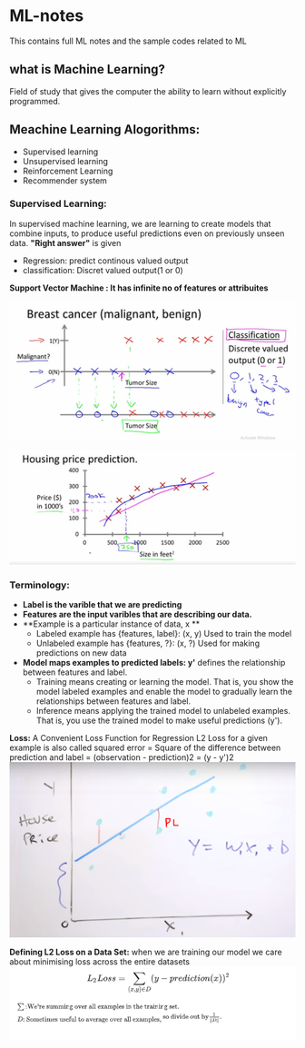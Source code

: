 # ML-notes
This contains full ML notes and the sample codes related to ML

## what is Machine Learning?
Field of study that gives the computer the ability to learn without explicitly programmed.

## Meachine Learning Alogorithms:
- Supervised learning 
- Unsupervised learning
- Reinforcement Learning
- Recommender system

### Supervised Learning:
In supervised machine learning, we are learning to create models that combine inputs, to produce useful predictions even on previously unseen data.
**"Right answer"** is given
- Regression: predict continous valued output
- classification: Discret valued output(1 or 0)

**Support Vector Machine : It has infinite no of features or attribuites**  

![alt text](https://raw.githubusercontent.com/joeljvari/ML-notes/master/breast%20cancer.PNG "fig-1 :Classification Problem Example")

![alt text](https://raw.githubusercontent.com/joeljvari/ML-notes/master/house%20price.PNG "fig-1 :Regression Problem Example")

### Terminology:
- **Label is the varible that we are predicting**
- **Features are the input varibles that are describing our data.**
- **Example is a particular instance of data, x **
     - Labeled example has {features, label}: (x, y)
            Used to train the model
     - Unlabeled example has {features, ?}: (x, ?)
            Used for making predictions on new data
- **Model maps examples to predicted labels: y'**
           defines the relationship between features and label.
     - Training means creating or learning the model. That is, you show the model labeled examples 
           and enable the model to gradually learn the relationships between features and label.
     - Inference means applying the trained model to unlabeled examples. 
           That is, you use the trained model to make useful predictions (y').                 

**Loss:**
A Convenient Loss Function for Regression
L2 Loss for a given example is also called squared error
= Square of the difference between prediction and label
= (observation - prediction)2
= (y - y')2
![alt text](https://raw.githubusercontent.com/joeljvari/ML-notes/master/house%20price%20vs%20sq%20foot.PNG "fig-3")

**Defining L2 Loss on a Data Set:**
when we are training our model we care about minimising loss across the entire datasets
![alt text](https://raw.githubusercontent.com/joeljvari/ML-notes/master/Defining%20L2%20Loss%20on%20a%20Data%20Set.PNG "fig-4")

            
